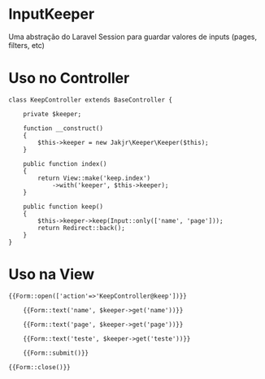 # InputKeeper
Uma abstração do Laravel Session para guardar valores de inputs (pages, filters, etc)

# Uso no Controller
```
class KeepController extends BaseController {

    private $keeper;

    function __construct()
    {
        $this->keeper = new Jakjr\Keeper\Keeper($this);
    }

    public function index()
    {
        return View::make('keep.index')
            ->with('keeper', $this->keeper);
    }

    public function keep()
    {
        $this->keeper->keep(Input::only(['name', 'page']));
        return Redirect::back();
    }
}
```

# Uso na View
```
{{Form::open(['action'=>'KeepController@keep'])}}

    {{Form::text('name', $keeper->get('name'))}}

    {{Form::text('page', $keeper->get('page'))}}

    {{Form::text('teste', $keeper->get('teste'))}}

    {{Form::submit()}}

{{Form::close()}}
```
